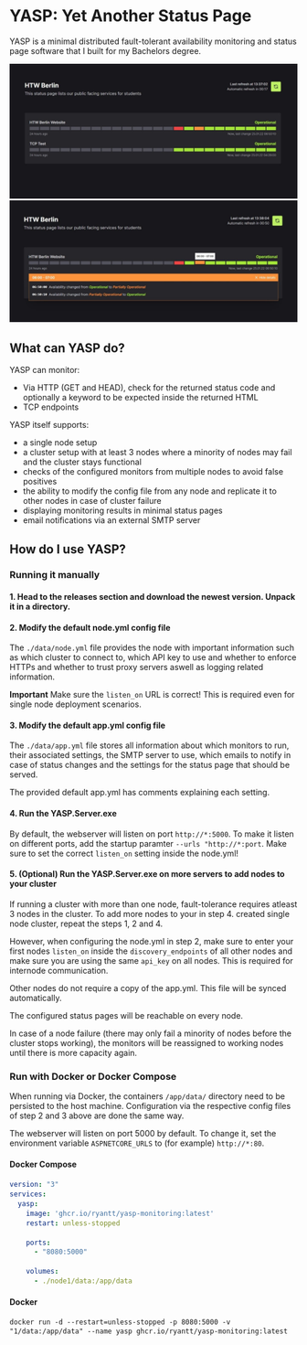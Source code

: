 # YASP: Yet Another Status Page
YASP is a minimal distributed fault-tolerant availability monitoring and status page software that I built for my Bachelors degree.

![YASP Frontend 1](.github/images/1.jpg)
![YASP Frontend 2](.github/images/2.jpg)

## What can YASP do?
YASP can monitor:
- Via HTTP (GET and HEAD), check for the returned status code and optionally a keyword to be expected inside the returned HTML
- TCP endpoints

YASP itself supports:
- a single node setup
- a cluster setup with at least 3 nodes where a minority of nodes may fail and the cluster stays functional
- checks of the configured monitors from multiple nodes to avoid false positives
- the ability to modify the config file from any node and replicate it to other nodes in case of cluster failure
- displaying monitoring results in minimal status pages
- email notifications via an external SMTP server

## How do I use YASP?

### Running it manually
#### 1. Head to the releases section and download the newest version. Unpack it in a directory.

#### 2. Modify the default node.yml config file
The `./data/node.yml`  file provides the node with important information such as which cluster to connect to, which API key to use and whether to enforce HTTPs and whether to trust proxy servers aswell as logging related information.

**Important**
Make sure the `listen_on` URL is correct! This is required even for single node deployment scenarios.

#### 3. Modify the default app.yml config file
The `./data/app.yml` file stores all information about which monitors to run, their associated settings, the SMTP server to use, which emails to notify in case of status changes and the settings for the status page that should be served.

The provided default app.yml has comments explaining each setting.

#### 4. Run the YASP.Server.exe
By default, the webserver will listen on port `http://*:5000`. To make it listen on different ports, add the startup paramter `--urls "http://*:port`. Make sure to set the correct `listen_on` setting inside the node.yml!

#### 5. (Optional) Run the YASP.Server.exe on more servers to add nodes to your cluster
If running a cluster with more than one node, fault-tolerance requires atleast 3 nodes in the cluster.
To add more nodes to your in step 4. created single node cluster, repeat the steps 1, 2 and 4.

However, when configuring the node.yml in step 2, make sure to enter your first nodes `listen_on` inside the `discovery_endpoints` of all other nodes and make sure you are using the same `api_key` on all nodes. This is required for internode communication.

Other nodes do not require a copy of the app.yml. This file will be synced automatically.

The configured status pages will be reachable on every node.

In case of a node failure (there may only fail a minority of nodes before the cluster stops working), the monitors will be reassigned to working nodes until there is more capacity again.

### Run with Docker or Docker Compose

When running via Docker, the containers `/app/data/` directory need to be persisted to the host machine. Configuration via the respective config files of step 2 and 3 above are done the same way.

The webserver will listen on port 5000 by default. To change it, set the environment variable `ASPNETCORE_URLS` to (for example) `http://*:80`.

#### Docker Compose

```yml
version: "3"
services:
  yasp:
    image: 'ghcr.io/ryantt/yasp-monitoring:latest'
    restart: unless-stopped

    ports:
      - "8080:5000"

    volumes:
      - ./node1/data:/app/data
```

#### Docker

```
docker run -d --restart=unless-stopped -p 8080:5000 -v "1/data:/app/data" --name yasp ghcr.io/ryantt/yasp-monitoring:latest
```